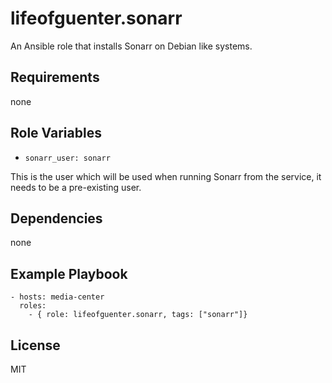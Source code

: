 # lifeofguenter.sonarr

An Ansible role that installs Sonarr on Debian like systems.

## Requirements

none

## Role Variables

- `sonarr_user: sonarr`

This is the user which will be used when running Sonarr from the service, it needs to be a pre-existing user.

## Dependencies

none

## Example Playbook

    - hosts: media-center
      roles:
        - { role: lifeofguenter.sonarr, tags: ["sonarr"]}

## License

MIT
